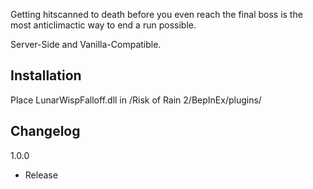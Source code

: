 Getting hitscanned to death before you even reach the final boss is the most anticlimactic way to end a run possible.

Server-Side and Vanilla-Compatible.

## Installation
Place LunarWispFalloff.dll in /Risk of Rain 2/BepInEx/plugins/

## Changelog
1.0.0

- Release